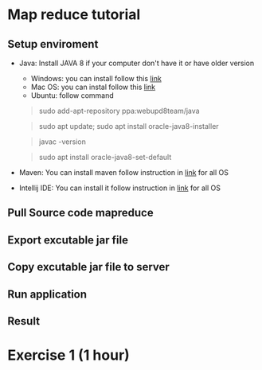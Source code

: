 # Map reduce tutorial 
## Setup enviroment 
- Java: Install JAVA 8 if your computer don't have it or have older version
	- Windows: you can install follow this [link](https://java.com/en/download/help/windows_manual_download.xml)
	- Mac OS: you can instal follow this [link](https://docs.oracle.com/javase/8/docs/technotes/guides/install/mac_jdk.html)
	- Ubuntu: follow command
	> sudo add-apt-repository ppa:webupd8team/java

	> sudo apt update; sudo apt install oracle-java8-installer

	> javac -version

	> sudo apt install oracle-java8-set-default

- Maven: You can install maven follow instruction in [link](https://www.baeldung.com/install-maven-on-windows-linux-mac) for all OS
- Intellij IDE: You can install it follow instruction in [link](https://www.jetbrains.com/help/idea/installation-guide.html) for all OS

## Pull Source code mapreduce
## Export excutable jar file
## Copy excutable jar file to server
## Run application
## Result
# Exercise 1 (1 hour)
